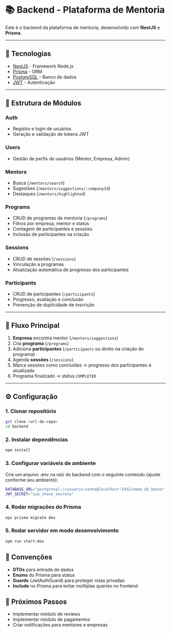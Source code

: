 # 📚 Backend - Plataforma de Mentoria

Este é o backend da plataforma de mentoria, desenvolvido com **NestJS** e **Prisma**.

---

## 🚀 Tecnologias
- [NestJS](https://nestjs.com/) - Framework Node.js
- [Prisma](https://www.prisma.io/) - ORM
- [PostgreSQL](https://www.postgresql.org/) - Banco de dados
- [JWT](https://jwt.io/) - Autenticação

---

## 📂 Estrutura de Módulos

### **Auth**
- Registro e login de usuários
- Geração e validação de tokens JWT

### **Users**
- Gestão de perfis de usuários (Mentor, Empresa, Admin)

### **Mentors**
- Busca (`/mentors/search`)
- Sugestões (`/mentors/suggestions/:companyId`)
- Destaques (`/mentors/highlighted`)

### **Programs**
- CRUD de programas de mentoria (`/programs`)
- Filtros por empresa, mentor e status
- Contagem de participantes e sessões
- Inclusão de participantes na criação

### **Sessions**
- CRUD de sessões (`/sessions`)
- Vinculação a programas
- Atualização automática de progresso dos participantes

### **Participants**
- CRUD de participantes (`/participants`)
- Progresso, avaliação e conclusão
- Prevenção de duplicidade de inscrição

---

## 🔗 Fluxo Principal
1. **Empresa** encontra mentor (`/mentors/suggestions`)
2. Cria **programa** (`/programs`)
3. Adiciona **participantes** (`/participants` ou direto na criação do programa)
4. Agenda **sessões** (`/sessions`)
5. Marca sessões como concluídas → progresso dos participantes é atualizado
6. Programa finalizado → status `COMPLETED`

---

## ⚙️ Configuração

### 1. Clonar repositório
```bash
git clone <url-do-repo>
cd backend
```

### 2. Instalar dependências
```bash
npm install
```

### 3. Configurar variáveis de ambiente
Crie um arquivo .env na raiz do backend com o seguinte conteúdo (ajuste conforme seu ambiente):
```bash
DATABASE_URL="postgresql://usuario:senha@localhost:5432/nome_do_banco"
JWT_SECRET="sua_chave_secreta"
```

### 4. Rodar migrações do Prisma
```bash
npx prisma migrate dev
```

### 5. Rodar servidor em modo desenvolvimento
```bash
npm run start:dev
```

## 📌 Convenções
- **DTOs** para entrada de dados
- **Enums** do Prisma para status
- **Guards** (JwtAuthGuard) para proteger rotas privadas
- **Include** no Prisma para evitar múltiplas queries no frontend

## 📅 Próximos Passos
- Implementar módulo de reviews
- Implementar módulo de pagamentos
- Criar notificações para mentores e empresas